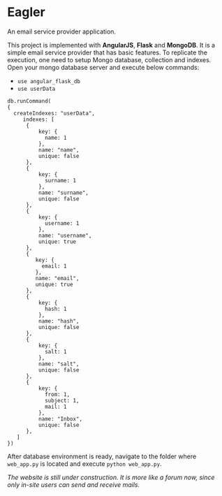 # Eagler
An email service provider application.

This project is implemented with **AngularJS**, **Flask** and **MongoDB**. It is a simple email service provider that has basic features.
To replicate the execution, one need to setup Mongo database, collection and indexes. Open your mongo database server and execute below commands:
* `use angular_flask_db`
* `use userData`
```
db.runCommand(
{
  createIndexes: "userData",
     indexes: [
      {
          key: {
            name: 1
          },
          name: "name",
          unique: false
      },
      {
          key: {
            surname: 1
          },
          name: "surname",
          unique: false
      },
      {
          key: {
            username: 1
          },
          name: "username",
          unique: true
      },
      {
         key: {
           email: 1
         },
         name: "email",
         unique: true
      },
      {
          key: {
            hash: 1
          },
          name: "hash",
          unique: false
      },
      {
          key: {
            salt: 1
          },
          name: "salt",
          unique: false
      },
      {
          key: {
            from: 1,
            subject: 1,
            mail: 1
          },
          name: "Inbox",
          unique: false
      },
   ]
})
```
After database environment is ready, navigate to the folder where `web_app.py` is located and execute `python web_app.py`.

*The website is still under construction. It is more like a forum now, since only in-site users can send and receive mails.*
